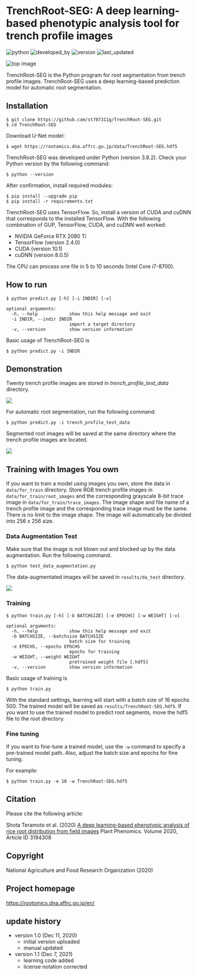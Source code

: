 # TrenchRoot-SEG: A deep learning-based phenotypic analysis tool for trench profile images

![python](https://img.shields.io/badge/Python->3.8-lightgreen)
![developed_by](https://img.shields.io/badge/developed%20by-Shota_Teramoto-lightgreen)
![version](https://img.shields.io/badge/version-1.1-lightgreen)
![last_updated](https://img.shields.io/badge/last_update-December_7,_2021-lightgreen)

![top image](figures/top_image.jpg) 

TrenchRoot-SEG is the Python program for root segmentation from trench profile images. TrenchRoot-SEG uses a deep learning-based prediction model for automatic root segmentation.

## Installation

    $ git clone https://github.com/st707311g/TrenchRoot-SEG.git
    $ cd TrenchRoot-SEG

Download U-Net model:

    $ wget https://rootomics.dna.affrc.go.jp/data/TrenchRoot-SEG.hdf5

TrenchRoot-SEG was developed under Python (version 3.8.2). Check your Python version by the following command:

    $ python --version

After confirmation, install required modules:

    $ pip install --upgrade pip
    $ pip install -r requirements.txt

TrenchRoot-SEG uses TensorFlow. So, install a version of CUDA and cuDNN that corresponds to the installed TensorFlow. With the following combination of GUP, TensorFlow, CUDA, and cuDNN well worked:

- NVIDIA GeForce RTX 2080 Ti
- TensorFlow (version 2.4.0)
- CUDA (version 10.1)
- cuDNN (version 8.0.5)

The CPU can process one file in 5 to 10 seconds (Intel Core i7-8700).

## How to run

    $ python predict.py [-h] [-i INDIR] [-v]

    optional arguments:
      -h, --help            show this help message and exit
      -i INDIR, --indir INDIR
                            import a target directory
      -v, --version         show version information

Basic usage of TrenchRoot-SEG is

    $ python predict.py -i INDIR

## Demonstration

Twenty trench profile images are stored in *trench_profile_test_data* directory.

<img src="figures/trench_images.jpg">

For automatic root segmentation, run the following command:

    $ python predict.py -i trench_profile_test_data

Segmented root images will be saved at the same directory where the trench profile images are located.

<img src="figures/trench_images_predicted.jpg">

## Training with Images You own

If you want to train a model using images you own, store the data in `data/for_train` directory. Store RGB trench profile images in `data/for_train/root_images` and the corresponding grayscale 8-bit trace image in `data/for_train/trace_images`. The image shape and file name of a trench profile image and the corresponding trace image must be the same. There is no limit to the image shape. The image will automatically be divided into 256 x 256 size.

### Data Augmentation Test

Make sure that the image is not blown out and blocked up by the data augmentation. Run the following command.

    $ python test_data_augmentation.py

The data-augmentated images will be saved in `results/da_test` directory.

<img src="figures/da_test.jpg">

### Training

    $ python train.py [-h] [-b BATCHSIZE] [-e EPOCHS] [-w WEIGHT] [-v]

    optional arguments:
      -h, --help            show this help message and exit
      -b BATCHSIZE, --batchsize BATCHSIZE
                            batch size for training
      -e EPOCHS, --epochs EPOCHS
                            epochs for training
      -w WEIGHT, --weight WEIGHT
                            pretrained weight file [.hdf5]
      -v, --version         show version information

Basic usage of training is

    $ python train.py

With the standard settings, learning will start with a batch size of 16 epochs 500. The trained model will be saved as `results/TrenchRoot-SEG.hdf5`. If you want to use the trained model to predict root segments, move the hdf5 file to the root directory.

### Fine tuning

If you want to fine-tune a trained model, use the `-w` command to specify a pre-trained model path. Also, adjust the batch size and epochs for fine tuning. 

For example:

    $ python train.py -e 10 -w TrenchRoot-SEG.hdf5

## Citation

Please cite the following article:

Shota Teramoto et al. (2020) [A deep learning-based phenotypic analysis of rice root distribution from field images](https://doi.org/10.34133/2020/3194308) Plant Phenomics. Volume 2020, Article ID 3194308

## Copyright

National Agriculture and Food Research Organization (2020)

## Project homepage
https://rootomics.dna.affrc.go.jp/en/

## update history

* version 1.0 (Dec 11, 2020)
  * initial version uploaded
  * manual updated
* version 1.1 (Dec 7, 2021)
  * learning code added
  * license notation corrected
  
